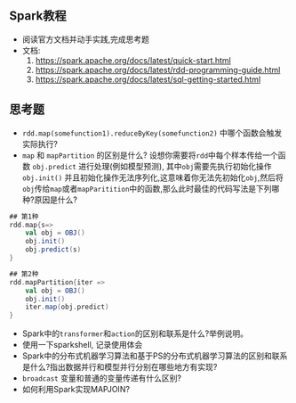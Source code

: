 ## Spark教程
- 阅读官方文档并动手实践,完成思考题
- 文档: 
    1. <https://spark.apache.org/docs/latest/quick-start.html>
    2. <https://spark.apache.org/docs/latest/rdd-programming-guide.html>
    3. <https://spark.apache.org/docs/latest/sql-getting-started.html>


## 思考题
- `rdd.map(somefunction1).reduceByKey(somefunction2)` 中哪个函数会触发实际执行?
- `map` 和 `mapPartition` 的区别是什么? 设想你需要将`rdd`中每个样本传给一个函数 `obj.predict` 进行处理(例如模型预测), 其中`obj`需要先执行初始化操作 `obj.init()` 并且初始化操作无法序列化,这意味着你无法先初始化`obj`,然后将`obj`传给`map`或者`mapParitition`中的函数,那么此时最佳的代码写法是下列哪种?原因是什么?

```scala
## 第1种
rdd.map{s=>
    val obj = OBJ()
    obj.init()
    obj.predict(s)
}

## 第2种
rdd.mapPartition{iter =>
    val obj = OBJ()
    obj.init()
    iter.map(obj.predict)
}
```

- Spark中的`transformer`和`action`的区别和联系是什么?举例说明。
- 使用一下sparkshell, 记录使用体会
- Spark中的分布式机器学习算法和基于PS的分布式机器学习算法的区别和联系是什么?指出数据并行和模型并行分别在哪些地方有实现?
- `broadcast` 变量和普通的变量传递有什么区别?
- 如何利用Spark实现MAPJOIN?
